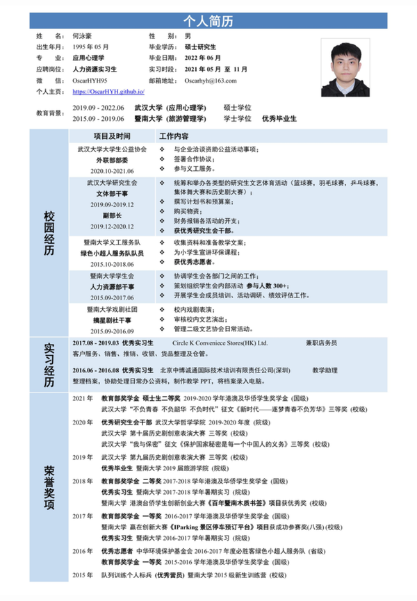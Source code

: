 　<html>
  <body>
<div align="center">
    <h1>欢迎查看Oscar的个人简历</h1>
</div>
<div align="center">选择您需要的版本下载，或者单击正文获取PDF版</div>
<div align="center">
【<a href="https://github.com/oscarhyh/oscarhyh.github.io/releases/download/Intern_Resume/HR_Intern_Resume_OscarHYH.pdf" title="想要方便复制文本，可下载Word版">PDF版</a>】
【<a href="https://github.com/oscarhyh/oscarhyh.github.io/releases/download/Intern_Resume/HR_Intern_Resume_OscarHYH.doc" title="doc格式有几率错版，正常排版可下载PDF版">Word版</a>】</div>
　　<p id="Layer1" style="position:fixed; left:0px; top:0px; width:100%">
<a href="https://github.com/oscarhyh/oscarhyh.github.io/releases/download/Intern_Resume/HR_Intern_Resume_OscarHYH.pdf">
    <img src="https://github.com/oscarhyh/oscarhyh.github.io/raw/main/Resume.jpg" width="100%" height="100%" alt="个人简历" title="点击可以下载PDF版简历">
    </a>
</p>
    </body>
</html>








# 欢迎查看Oscar的个人简历
点击下载您需要的简历格式，或单击中正文直接获取PDF版
【[PDF版](https://github.com/oscarhyh/oscarhyh.github.io/releases/download/Intern_Resume/HR_Intern_Resume_OscarHYH.pdf "想要方便复制文本，可下载Word版")】【[Word版](https://github.com/oscarhyh/oscarhyh.github.io/releases/download/Intern_Resume/HR_Intern_Resume_OscarHYH.doc "doc格式有几率错版，正常排版可下载PDF版")】
<a href="https://github.com/oscarhyh/oscarhyh.github.io/releases/download/Intern_Resume/HR_Intern_Resume_OscarHYH.pdf">![个人简历](https://github.com/oscarhyh/oscarhyh.github.io/raw/main/Resume.jpg "点击可以下载PDF版简历")</a>
